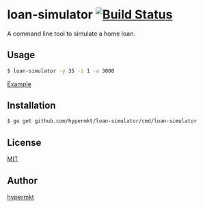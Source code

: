 # loan-simulator [![Build Status](https://travis-ci.org/hypermkt/loan-simulator.svg?branch=master)](https://travis-ci.org/hypermkt/loan-simulator)

A command line tool to simulate a home loan.

## Usage

```sh
$ loan-simulator -y 35 -i 1 -a 3000
```

[Example](https://gist.github.com/hypermkt/9529aff0b2c5f1cf182b462b57bd4b00)


## Installation
```sh
$ go get github.com/hypermkt/loan-simulator/cmd/loan-simulator
```

## License
[MIT](./LICENSE)

## Author
[hypermkt](https://github.com/hypermkt)
